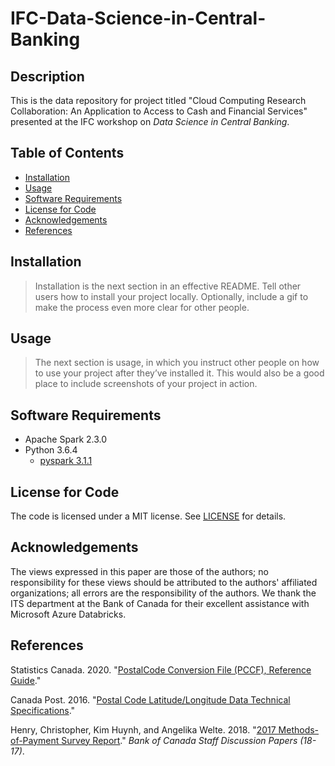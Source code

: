# IFC-Data-Science-in-Central-Banking

## Description
This is the data repository for project titled "Cloud Computing Research Collaboration: An Application to Access to Cash and Financial Services" presented at the IFC workshop on *Data Science in Central Banking*.

## Table of Contents
- [Installation](#Installation)
- [Usage](#Usage)
- [Software Requirements](#Software-Requirements)
- [License for Code](#License-for-Code)
- [Acknowledgements](#Acknowledgements)
- [References](#References)

## Installation
> Installation is the next section in an effective README. Tell other users how to install your project locally. Optionally, include a gif to make the process even more clear for other people.

## Usage
> The next section is usage, in which you instruct other people on how to use your project after they’ve installed it. This would also be a good place to include screenshots of your project in action.

## Software Requirements
- Apache Spark 2.3.0
- Python 3.6.4
  - [pyspark 3.1.1](https://spark.apache.org/docs/latest/api/python/) 

## License for Code
The code is licensed under a MIT license. See [LICENSE](LICENSE) for details.

## Acknowledgements
The views expressed in this paper are those of the authors; no responsibility for these views should be attributed to the authors' affiliated organizations; all errors are the responsibility of the authors. We thank the ITS department at the Bank of Canada for their excellent assistance with Microsoft Azure Databricks. 

## References
Statistics Canada. 2020. "[PostalCode Conversion File (PCCF), Reference Guide](https://www.canadapost-postescanada.ca/cpc/doc/en/marketing/postal-code-conversion-file-reference-guide.pdf)."

Canada Post. 2016. "[Postal Code Latitude/Longitude Data Technical Specifications](https://www.canadapost-postescanada.ca/cpo/mc/assets/pdf/business/pc_latLong_specs_en.pdf)."

Henry, Christopher, Kim Huynh, and Angelika Welte. 2018. "[2017 Methods-of-Payment Survey Report](https://www.bankofcanada.ca/2018/12/staff-discussion-paper-2018-17/)." *Bank of Canada Staff Discussion Papers (18-17)*.
